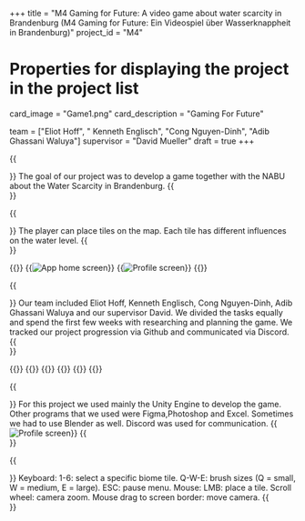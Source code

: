 +++
title = "M4 Gaming for Future: A video game about water scarcity in Brandenburg (M4 Gaming for Future: Ein Videospiel über Wasserknappheit in Brandenburg)"
project_id = "M4"

# Properties for displaying the project in the project list
card_image = "Game1.png"
card_description = "Gaming For Future" 

team = ["Eliot Hoff", " Kenneth Englisch", "Cong Nguyen-Dinh", "Adib Ghassani Waluya"]
supervisor = "David Mueller"
draft = true
+++

{{<section title="Our Goal">}}
The goal of our project was to develop a game together with the NABU about the Water Scarcity in Brandenburg. 
{{</section>}}

{{<section title="Gameplay">}}
The player can place tiles on the map. Each tile has different influences on the water level.
{{</section>}}

{{<gallery>}}
{{<image src="Game1.png" alt="App home screen" caption="Level 1">}}
{{<image src="Game2.png" alt="Profile screen" caption="Level Selection">}}
{{</gallery>}}

{{<section title="The team">}}
Our team included Eliot Hoff, Kenneth Englisch, Cong Nguyen-Dinh, Adib Ghassani Waluya and our supervisor David.
We divided the tasks equally and spend the first few weeks with researching and planning the game. We tracked our project progression via Github and communicated via Discord.
{{</section>}} 

{{<gallery>}}
{{<team-member image="Adib.jpeg" name="Adib">}}
{{<team-member image="Cong.jpeg" name="Cong">}}
{{<team-member image="Kenneth.png" name="Kenneth">}}
{{<team-member image="Elliot.png" name="Elliot">}}
{{</gallery>}}

{{<section title="Technologies">}}
For this project we used mainly the Unity Engine to develop the game.
Other programs that we used were Figma,Photoshop and Excel. Sometimes we had to use Blender as well.
Discord was used for communication.
{{<image src="Tech.png" alt="Profile screen" caption="Tech Stack">}}
{{</section>}} 

{{<section title="Keymaps">}}
Keyboard:
1-6: select a specific biome tile.
Q-W-E: brush sizes (Q = small, W = medium, E = large).
ESC: pause menu.
Mouse:
LMB: place a tile.
Scroll wheel: camera zoom.
Mouse drag to screen border: move camera.
{{</section>}} 






